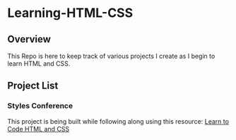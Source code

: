# Learning-HTML-CSS

## Overview
This Repo is here to keep track of various projects I create as I begin to learn HTML and CSS. 

## Project List

### Styles Conference

This project is being built while following along using this resource: <a href="https://learn.shayhowe.com/html-css">Learn to Code HTML and CSS</a>
